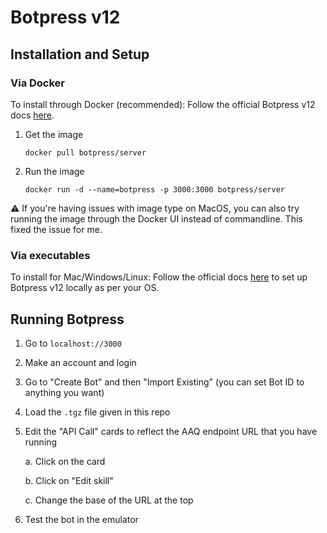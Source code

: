 # Botpress v12

## Installation and Setup

### Via Docker

To install through Docker (recommended): Follow the official Botpress v12 docs [here](https://hub.docker.com/r/botpress/server).

1.  Get the image

        docker pull botpress/server

2.  Run the image

        docker run -d --name=botpress -p 3000:3000 botpress/server

⚠️ If you're having issues with image type on MacOS, you can also try running the image through the Docker UI instead of commandline. This fixed the issue for me.

### Via executables

To install for Mac/Windows/Linux: Follow the official docs [here](https://v12.botpress.com/) to set up Botpress v12 locally as per your OS.

## Running Botpress

1. Go to `localhost://3000`
2. Make an account and login
3. Go to "Create Bot" and then "Import Existing" (you can set Bot ID to anything you want)
4. Load the `.tgz` file given in this repo
5. Edit the "API Call" cards to reflect the AAQ endpoint URL that you have running

   a. Click on the card

   b. Click on "Edit skill"

   c. Change the base of the URL at the top

6. Test the bot in the emulator
